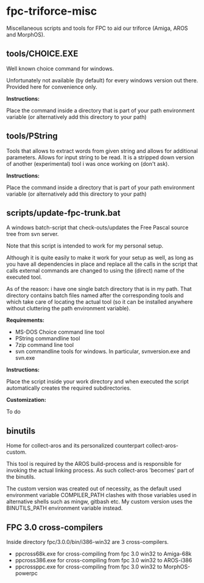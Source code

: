 # fpc-triforce-misc
Miscellaneous scripts and tools for FPC to aid our triforce (Amiga, AROS and MorphOS).


## tools/CHOICE.EXE

Well known choice command for windows.

Unfortunately not available (by default) for every windows version out there. Provided here for convenience only.

**Instructions:**

Place the command inside a directory that is part of your path environment variable (or alternatively add this directory to your path)


## tools/PString 

Tools that allows to extract words from given string and allows for additional parameters. Allows for input string to be read. It is a stripped down version of another (experimental) tool i was once working on (don't ask).

**Instructions:**

Place the command inside a directory that is part of your path environment variable (or alternatively add this directory to your path)


## scripts/update-fpc-trunk.bat

A windows batch-script that check-outs/updates the Free Pascal source tree from svn server.

Note that this script is intended to work for my personal setup.

Although it is quite easily to make it work for your setup as well, as long as you have all dependencies in place and replace all the calls in the script that calls external commands are changed to using the (direct) name of the executed tool.

As of the reason: i have one single batch directory that is in my path. That directory contains batch files named after the corresponding tools and which take care of locating the actual tool (so it can be installed anywhere without cluttering the path environment variable).

**Requirements:**
- MS-DOS Choice command line tool
- PString commandline tool
- 7zip command line tool
- svn commandline tools for windows. In particular, svnversion.exe and svn.exe

**Instructions:**

Place the script inside your work directory and when executed the script automatically creates the required subdirectories.

**Customization:**

To do


## binutils

Home for collect-aros and its personalized counterpart collect-aros-custom.

This tool is required by the AROS build-process and is responsible for invoking the actual linking process. As such collect-aros 'becomes' part of the binutils.

The custom version was created out of necessity, as the default used environment variable COMPILER_PATH clashes with those variables used in alternative shells such as mingw, gitbash etc. My custom version uses the BINUTILS_PATH environment variable instead.


## FPC 3.0 cross-compilers

Inside directory fpc/3.0.0/bin/i386-win32 are 3 cross-compilers.
- ppcross68k.exe for cross-compiling from fpc 3.0 win32 to Amiga-68k
- ppcross386.exe for cross-compiling from fpc 3.0 win32 to AROS-i386
- ppcrossppc.exe for cross-compiling from fpc 3.0 win32 to MorphOS-powerpc
